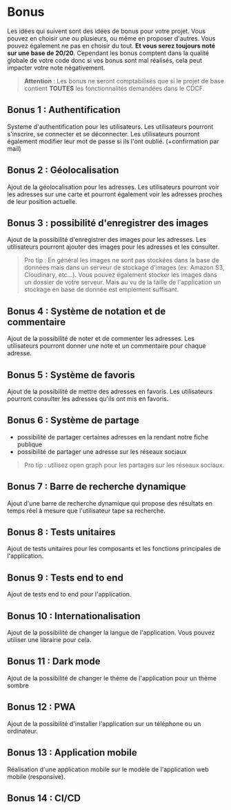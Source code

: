 # Bonus
Les idées qui suivent sont des idées de bonus pour votre projet. Vous pouvez en choisir une ou plusieurs, ou même en proposer d'autres. Vous pouvez également ne pas en choisir du tout. **Et vous serez toujours noté sur une base de 20/20**. Cependant les bonus comptent dans la qualité globale de votre code donc si vos bonus sont mal réalisés, cela peut impacter votre note négativement. 

> **Attention** : Les bonus ne seront comptabilisés que si le projet de base contient **TOUTES** les fonctionnalités demandées dans le CDCF.

## Bonus 1 : Authentification
Systeme d'authentification pour les utilisateurs. Les utilisateurs pourront s'inscrire, se connecter et se déconnecter. Les utilisateurs pourront également modifier leur mot de passe si ils l'ont oublié. 
(+confirmation par mail)

## Bonus 2 : Géolocalisation
Ajout de la géolocalisation pour les adresses. Les utilisateurs pourront voir les adresses sur une carte et pourront également voir les adresses proches de leur position actuelle.

## Bonus 3 : possibilité d'enregistrer des images
Ajout de la possibilité d'enregistrer des images pour les adresses. Les utilisateurs pourront ajouter des images pour les adresses et les consulter.

> Pro tip : En général les images ne sont pas stockées dans la base de données mais dans un serveur de stockage d'images (ex: Amazon S3, Cloudinary, etc...). Vous pouvez également stocker les images dans un dossier de votre serveur. Mais au vu de la taille de l'application un stockage en base de donnée est emplement suffisant.

## Bonus 4 : Système de notation et de commentaire
Ajout de la possibilité de noter et de commenter les adresses. Les utilisateurs pourront donner une note et un commentaire pour chaque adresse.


## Bonus 5 : Système de favoris
Ajout de la possibilité de mettre des adresses en favoris. Les utilisateurs pourront consulter les adresses qu'ils ont mis en favoris.


## Bonus 6 : Système de partage
- possibilité de partager certaines adresses en la rendant notre fiche publique
- possibilité de partager une adresse sur les réseaux sociaux

> Pro tip : utilisez open graph pour les partages sur les réseaux sociaux.


## Bonus 7 : Barre de recherche dynamique
Ajout d'une barre de recherche dynamique qui propose des résultats en temps réel à mesure que l'utilisateur tape sa recherche.

## Bonus 8 : Tests unitaires
Ajout de tests unitaires pour les composants et les fonctions principales de l'application.

## Bonus 9 : Tests end to end
Ajout de tests end to end pour l'application.

## Bonus 10 : Internationalisation
Ajout de la possibilité de changer la langue de l'application. Vous pouvez utiliser une librairie pour cela.

## Bonus 11 : Dark mode
Ajout de la possibilité de changer le thème de l'application pour un thème sombre

## Bonus 12 : PWA
Ajout de la possibilité d'installer l'application sur un téléphone ou un ordinateur.

## Bonus 13 : Application mobile
Réalisation d'une application mobile sur le modèle de l'application web mobile (responsive).

## Bonus 14 : CI/CD